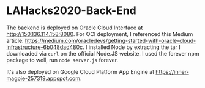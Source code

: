 # LAHacks2020-Back-End
The backend is deployed on Oracle Cloud Interface at http://150.136.114.158:8080. For OCI deployment, I referenced this Medium article: https://medium.com/oracledevs/getting-started-with-oracle-cloud-infrastructure-6b048dad480c. I installed Node by extracting the tar I downloaded via `curl` on the official Node.JS website. I used the forever npm package to well, run `node server.js` forever.

It's also deployed on Google Cloud Platform App Engine at https://inner-magpie-257319.appspot.com.
